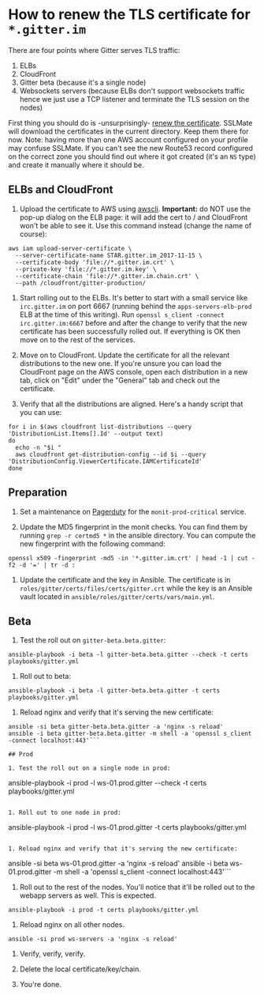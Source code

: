 # How to renew the TLS certificate for `*.gitter.im`

There are four points where Gitter serves TLS traffic:

1. ELBs
1. CloudFront
1. Gitter beta (because it's a single node)
1. Websockets servers (because ELBs don't support websockets traffic hence we just use a TCP listener and terminate the TLS session on the nodes)

First thing you should do is -unsurprisingly- [renew the certificate](https://gitlab.com/gitlab-com/runbooks/blob/master/docs/frontend/ssl_cert.md). SSLMate will download the certificates in the current directory. Keep them there for now. Note: having more than one AWS account configured on your profile may confuse SSLMate. If you can't see the new Route53 record configured on the correct zone you should find out where it got created (it's an `NS` type) and create it manually where it should be.

## ELBs and CloudFront

1. Upload the certificate to AWS using [awscli](https://aws.amazon.com/cli/). **Important:** do NOT use the pop-up dialog on the ELB page: it will add the cert to / and CloudFront won't be able to see it. Use this command instead (change the name of course):
```
aws iam upload-server-certificate \
  --server-certificate-name STAR.gitter.im_2017-11-15 \
  --certificate-body 'file://*.gitter.im.crt' \
  --private-key 'file://*.gitter.im.key' \
  --certificate-chain 'file://*.gitter.im.chain.crt' \
  --path /cloudfront/gitter-production/
```

1. Start rolling out to the ELBs. It's better to start with a small service like `irc.gitter.im` on port 6667 (running behind the `apps-servers-elb-prod` ELB at the time of this writing). Run `openssl s_client -connect irc.gitter.im:6667` before and after the change to verify that the new certificate has been successfully rolled out. If everything is OK then move on to the rest of the services.

1. Move on to CloudFront. Update the certificate for all the relevant distributions to the new one. If you're unsure you can load the CloudFront page on the AWS console, open each distribution in a new tab, click on "Edit" under the "General" tab and check out the certificate.
1. Verify that all the distributions are aligned. Here's a handy script that you can use:
```
for i in $(aws cloudfront list-distributions --query 'DistributionList.Items[].Id' --output text)
do
  echo -n "$i "
  aws cloudfront get-distribution-config --id $i --query 'DistributionConfig.ViewerCertificate.IAMCertificateId'
done
```

## Preparation

1. Set a maintenance on [Pagerduty](https://gitter.pagerduty.com/services/P16ONUD) for the `monit-prod-critical` service.

1. Update the MD5 fingerprint in the monit checks. You can find them by running `grep -r certmd5 *` in the ansible directory. You can compute the new fingerprint with the following command:
```
openssl x509 -fingerprint -md5 -in '*.gitter.im.crt' | head -1 | cut -f2 -d '=' | tr -d :
```

1. Update the certificate and the key in Ansible. The certificate is in `roles/gitter/certs/files/certs/gitter.crt` while the key is an Ansible vault located in `ansible/roles/gitter/certs/vars/main.yml`.

## Beta

1. Test the roll out on `gitter-beta.beta.gitter`:
```
ansible-playbook -i beta -l gitter-beta.beta.gitter --check -t certs playbooks/gitter.yml
```

1. Roll out to beta:
```
ansible-playbook -i beta -l gitter-beta.beta.gitter -t certs playbooks/gitter.yml
```

1. Reload nginx and verify that it's serving the new certificate:
```
ansible -si beta gitter-beta.beta.gitter -a 'nginx -s reload'
ansible -i beta gitter-beta.beta.gitter -m shell -a 'openssl s_client -connect localhost:443'```

## Prod

1. Test the roll out on a single node in prod:
```
ansible-playbook -i prod -l ws-01.prod.gitter --check -t certs playbooks/gitter.yml
```

1. Roll out to one node in prod:
```
ansible-playbook -i prod -l ws-01.prod.gitter -t certs playbooks/gitter.yml
```

1. Reload nginx and verify that it's serving the new certificate:
```
ansible -si beta ws-01.prod.gitter -a 'nginx -s reload'
ansible -i beta ws-01.prod.gitter -m shell -a 'openssl s_client -connect localhost:443'```

1. Roll out to the rest of the nodes. You'll notice that it'll be rolled out to the webapp servers as well. This is expected.
```
ansible-playbook -i prod -t certs playbooks/gitter.yml
```

1. Reload nginx on all other nodes.
```
ansible -si prod ws-servers -a 'nginx -s reload'
```

1. Verify, verify, verify.

1. Delete the local certificate/key/chain.

1. You're done.
